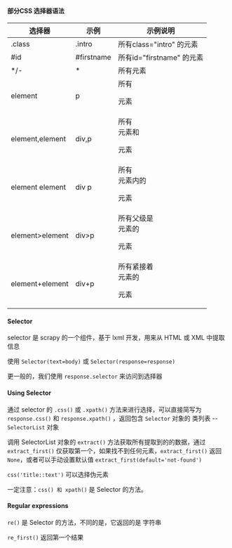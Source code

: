 #### 部分CSS 选择器语法

| 选择器          | 示例       | 示例说明                     |
| --------------- | ---------- | ---------------------------- |
| .class          | .intro     | 所有class="intro" 的元素     |
| #id             | #firstname | 所有id="firstname" 的元素    |
| */-             | *          | 所有元素                     |
| element         | p          | 所有<p>元素                  |
| element,element | div,p      | 所有<div>元素和<p>元素       |
| element element | div p      | 所有<div>元素内的<p> 元素    |
| element>element | div>p      | 所有父级是<div>元素的<p>元素 |
| element+element | div+p      | 所有紧接着<div>元素的<p>元素 |



#### Selector

selector 是 scrapy 的一个组件，基于 lxml 开发，用来从 HTML 或 XML 中提取信息

使用 `Selector(text=body)` 或 `Selector(response=response)` 

更一般的，我们使用 `response.selector` 来访问到选择器



#### Using Selector

通过 selector 的 `.css()` 或 `.xpath()` 方法来进行选择，可以直接简写为 `response.css()` 和 `response.xpath()` ，返回包含 `Selector` 对象的 类列表 -- `SelectorList` 对象

调用 SelectorList 对象的 `extract()` 方法获取所有提取到的的数据，通过 `extract_first()` 仅获取第一个，如果找不到任何元素，`extract_first()` 返回 `None`，或者可以手动设置默认值 `extract_first(default='not-found')` 

`css('title::text')` 可以选择伪元素

一定注意：`css() 和 xpath()` 是 Selector 的方法。



#### Regular expressions

`re()` 是 Selector 的方法，不同的是，它返回的是 字符串

`re_first()` 返回第一个结果



